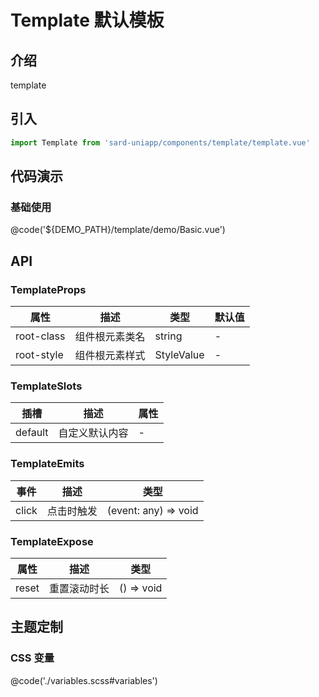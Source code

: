# Template 默认模板

## 介绍

template

## 引入

```ts
import Template from 'sard-uniapp/components/template/template.vue'
```

## 代码演示

### 基础使用

@code('${DEMO_PATH}/template/demo/Basic.vue')

## API

### TemplateProps

| 属性       | 描述           | 类型       | 默认值 |
| ---------- | -------------- | ---------- | ------ |
| root-class | 组件根元素类名 | string     | -      |
| root-style | 组件根元素样式 | StyleValue | -      |

### TemplateSlots

| 插槽    | 描述           | 属性 |
| ------- | -------------- | ---- |
| default | 自定义默认内容 | -    |

### TemplateEmits

| 事件  | 描述       | 类型                 |
| ----- | ---------- | -------------------- |
| click | 点击时触发 | (event: any) => void |

### TemplateExpose

| 属性  | 描述         | 类型       |
| ----- | ------------ | ---------- |
| reset | 重置滚动时长 | () => void |

## 主题定制

### CSS 变量

@code('./variables.scss#variables')

